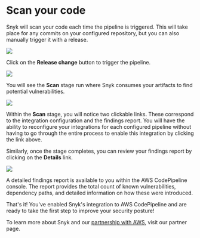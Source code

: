 # Scan your code

Snyk will scan your code each time the pipeline is triggered. This will take place for any commits on your configured repository, but you can also manually trigger it with a release.

![](https://partner-workshop-assets.s3.us-east-2.amazonaws.com/snyk-codepipeline-15.png)

Click on the **Release change** button to trigger the pipeline.

![](https://partner-workshop-assets.s3.us-east-2.amazonaws.com/snyk-codepipeline-16.png)

You will see the **Scan** stage run where Snyk consumes your artifacts to find potential vulnerabilities.

![](https://partner-workshop-assets.s3.us-east-2.amazonaws.com/snyk-codepipeline-17.png)

Within the **Scan** stage, you will notice two clickable links. These correspond to the integration configuration and the findings report. You will have the ability to reconfigure your integrations for each configured pipeline without having to go through the entire process to enable this integration by clicking the link above.

Similarly, once the stage completes, you can review your findings report by clicking on the **Details** link.

![](https://partner-workshop-assets.s3.us-east-2.amazonaws.com/snyk-codepipeline-18.png)

A detailed findings report is available to you within the AWS CodePipeline console. The report provides the total count of known vulnerabilities, dependency paths, and detailed information on how these were introduced.

That's it! You've enabled Snyk's integration to AWS CodePipeline and are ready to take the first step to improve your security posture!

To learn more about Snyk and our [partnership with AWS](https://snyk.io/partners/aws/), visit our partner page.
